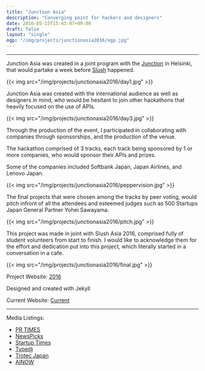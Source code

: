 ```yaml
---
title: "Junction Asia"
description: "Converging point for hackers and designers"
date: 2016-05-15T15:43:07+09:00
draft: false
layout: "single"
ogp: "/img/projects/junctionasia2016/ogp.jpg"
---
```

---
Junction Asia was created in a joint program with the [Junction](https://hackjunction.com/) in Helsinki, that would partake a week before [Slush](http://www.slush.org/) happened.

{{< img src="/img/projects/junctionasia2016/day1.jpg" >}}

Junction Asia was created with the international audience as well as designers in mind, who would be hesitant to join other hackathons that heavily focused on the use of APIs.

{{< img src="/img/projects/junctionasia2016/day3.jpg" >}}


Through the production of the event, I participated in collaborating with companies through sponsorships, and the production of the venue.

The hackathon comprised of 3 tracks, each track being sponsored by 1 or more companies, who would sponsor their APIs and prizes. 

Some of the companies included Softbank Japan, Japan Airlines, and Lenovo Japan.

{{< img src="/img/projects/junctionasia2016/peppervision.jpg" >}}

The final projects that were chosen among the tracks by peer voting, would pitch infront of all the attendees and esteemed judges such as 500 Startups Japan General Partner Yohei Sawayama.

{{< img src="/img/projects/junctionasia2016/pitch.jpg" >}}

This project was made in joint with Slush Asia 2016, comprised fully of student volunteers from start to finish. I would like to acknowledge them for the effort and dedication put into this project, which literally started in a conversation in a cafe. 

{{< img src="/img/projects/junctionasia2016/final.jpg" >}}

Project Website: [2016](http://junctionasia.github.io/jp/index_jp.html)

Designed and created with Jekyll


Current Website: [Current](https://tokyo.hackjunction.com/)

---
Media Listings: 

* [PR TIMES](https://prtimes.jp/main/html/rd/p/000000006.000013477.html)
* [NewsPicks](https://newspicks.com/news/1555472/)
* [Startup Times](http://startuptimes.jp/2016/05/16/3082/)
* [Type@](https://type.jp/et/feature/1061)
* [Trotec Japan](https://www.troteclaser.com/ja/news/2016-05-junction-asia-report/)
* [AINOW](http://ainow.ai/2016/05/16/3222/)